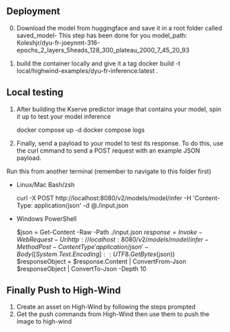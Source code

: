 ## Deployment
0. Download the model from huggingface and save it in a root folder called saved_model- This step has been done for you
model_path: Koleshjr/dyu-fr-joeynmt-316-epochs_2_layers_5heads_128_300_plateau_2000_7_45_20_93

1. build the container locally and give it a tag
    docker build -t local/highwind-examples/dyu-fr-inference:latest .

## Local testing
1. After building the Kserve predictor image that contains your model, spin it up to test your model inference

    docker compose up -d
    docker compose logs

2. Finally, send a payload to your model to test its response. To do this, use the curl cmmand to send a POST request with an example JSON payload.

Run this from another terminal (remember to navigate to this folder first)

* Linux/Mac Bash/zsh

    curl -X POST http://localhost:8080/v2/models/model/infer -H 'Content-Type: application/json' -d @./input.json

* Windows PowerShell

    $json = Get-Content -Raw -Path ./input.json
    $response = Invoke-WebRequest -Uri http://localhost:8080/v2/models/model/infer -Method Post -ContentType 'application/json' -Body ([System.Text.Encoding]::UTF8.GetBytes($json))
    $responseObject = $response.Content | ConvertFrom-Json
    $responseObject | ConvertTo-Json -Depth 10

## Finally Push to High-Wind
1. Create an asset on High-Wind by following the steps prompted
2. Get the push commands from High-Wind then use them to push the image to high-wind